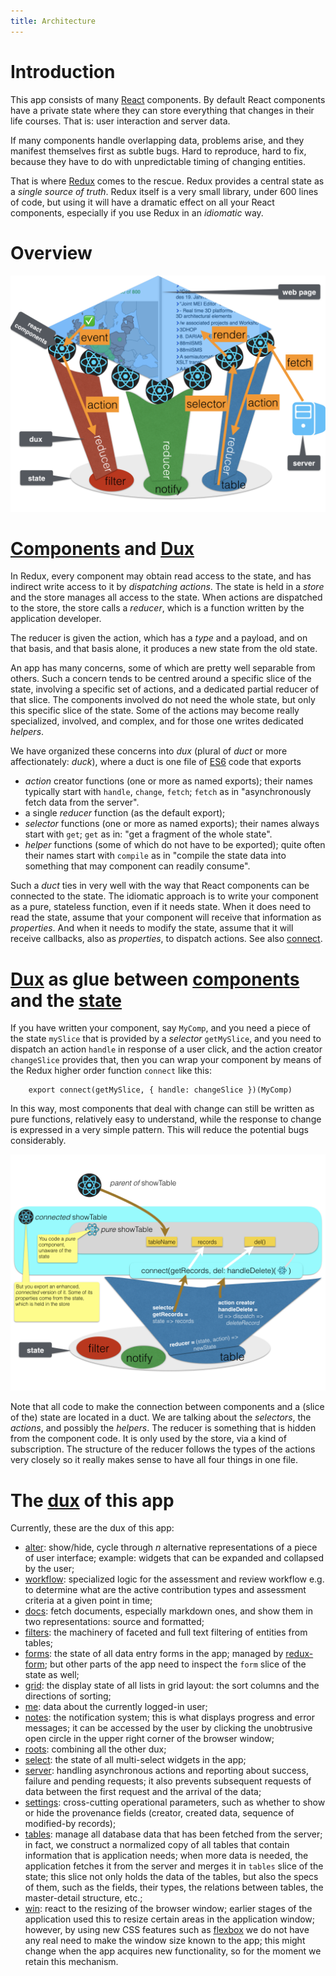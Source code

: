 ```yaml
---
title: Architecture
---
```


# Introduction
This app consists of many [React](React) components.
By default React components have a private state where they can store everything that changes
in their life courses. That is: user interaction and server data.

If many components handle overlapping data, problems arise, and they manifest themselves first as subtle bugs.
Hard to reproduce, hard to fix, because they have to do with unpredictable timing of changing entities.

That is where [Redux](React#redux) comes to the rescue.
Redux provides a central state as a *single source of truth*.
Redux itself is a very small library, under 600 lines of code, but using it will have a dramatic effect on
all your React components, especially if you use Redux in an *idiomatic* way.

# Overview
![diag](design/design.007.png)

# [Components](Components) and [Dux](Dux)
In Redux, every component may obtain read access to the state,
and has indirect write access to it by *dispatching* *actions*.
The state is held in a *store* and the store manages all access to the state.
When actions are dispatched to the store, the store calls a *reducer*,
which is a function written by the application developer.

The reducer is given the action, which has a *type* and a payload, and on that basis, and that basis alone,
it produces a new state from the old state.

An app has many concerns, some of which are pretty well separable from others.
Such a concern tends to be centred around a specific slice of the state,
involving a specific set of actions, and a dedicated partial reducer of that slice.
The components involved do not need the whole state, but only this specific slice of the state.
Some of the actions may become really specialized, involved, and complex, and for those
one writes dedicated *helpers*.

We have organized these concerns into *dux* (plural of *duct* or
more affectionately: *duck*), where a duct is one file of [ES6](ES6) code that
exports

* *action* creator functions (one or more as named exports); their names typically start with `handle`, `change`, `fetch`;
  `fetch` as in "asynchronously fetch data from the server".
* a single *reducer* function (as the default export);
* *selector* functions (one or more as named exports); their names always start with `get`;
  `get` as in: "get a fragment of the whole state".
* *helper* functions (some of which do not have to be exported);
  quite often their names start with `compile` as in "compile the state data into something
  that may component can readily consume".

Such a *duct* ties in very well with the way that React components can be connected to the state.
The idiomatic approach is to write your component as a pure, stateless function, even if it needs state.
When it does need to read the state, assume that your component will receive that information as *properties*.
And when it needs to modify the state, assume that it will receive callbacks, also as *properties*, to dispatch actions.
See also [connect](React#connect).

# [Dux](Dux) as glue between [components](Components) and the [state](React#redux)
If you have written your component, say `MyComp`, and you need a piece of the state `mySlice` that is provided by a *selector*
`getMySlice`, and you need to dispatch an action `handle` in response of a user click, and the action creator
`changeSlice` provides that, then you can wrap your component by means of the Redux higher order function `connect` like this:

```es6
    export connect(getMySlice, { handle: changeSlice })(MyComp)
```

In this way, most components that deal with change can still be written as pure functions, relatively easy to understand,
while the response to change is expressed in a very simple pattern.
This will reduce the potential bugs considerably.

![diag](design/design.008.png)

Note that all code to make the connection between components and a (slice of the) state are located in a duct.
We are talking about the *selectors*, the *actions*, and possibly the *helpers*.
The reducer is something that is hidden from the component code.
It is only used by the store, via a kind of subscription.
The structure of the reducer follows the types of the actions very closely
so it really makes sense to have all four things in one file.

# The [dux](Dux) of this app
Currently, these are the dux of this app:

* [alter](Dux#alter): show/hide, cycle through *n* alternative representations of a piece of user interface;
  example: widgets that can be expanded and collapsed by the user;
* [workflow](Dux#workflow): specialized logic for the assessment and review workflow
  e.g. to determine what are the active contribution types and assessment criteria at a given point in time;
* [docs](Dux#docs): fetch documents, especially markdown ones, and show them in two representations: source and formatted;
* [filters](Dux#filters): the machinery of faceted and full text filtering of entities from tables;
* [forms](Dux#forms): the state of all data entry forms in the app;
  managed by [redux-form]({{site.reduxFormBase}}); but other parts of the app need to inspect the `form` slice of the state as well;
* [grid](Dux#grid): the display state of all lists in grid layout: the sort columns and the directions
  of sorting;
* [me](Dux#me): data about the currently logged-in user;
* [notes](Dux#notes): the notification system; this is what displays progress and error messages; it can be accessed by the user
  by clicking the unobtrusive open circle in the upper right corner of the browser window;
* [roots](Dux#roots): combining all the other dux;
* [select](Dux#select): the state of all multi-select widgets in the app;
* [server](Dux#server): handling asynchronous actions and reporting about success, failure
  and pending requests; it also prevents subsequent requests of data between the first request and the arrival of the data;
* [settings](Dux#settings): cross-cutting operational parameters, such as whether to show or hide
  the provenance fields (creator, created data, sequence of modified-by records);
* [tables](Dux#tables): manage all database data that has been fetched from the server; in fact, we construct a normalized copy
  of all tables that contain information that is application needs; when more data is needed, the application fetches it from the
  server and merges it in `tables` slice of the state; this slice not only holds the data of the tables, but also the specs of them,
  such as the fields, their types, the relations between tables, the master-detail structure, etc.;
* [win](Dux#win): react to the resizing of the browser window; earlier stages of the application used this to resize certain areas in the
  application window; however, by using new CSS features such as [flexbox](https://css-tricks.com/snippets/css/a-guide-to-flexbox/)
  we do not have any real need to make the window size known to the app; this might change when the app acquires new functionality,
  so for the moment we retain this mechanism.

